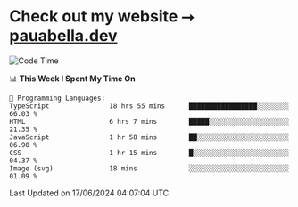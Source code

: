 # Check out my website ⭢ [pauabella.dev](https://pauabella.dev)

<!--START_SECTION:waka-->
![Code Time](http://img.shields.io/badge/Code%20Time-3%2C469%20hrs%2021%20mins-blue)

📊 **This Week I Spent My Time On** 

```text
💬 Programming Languages: 
TypeScript               18 hrs 55 mins      █████████████████░░░░░░░░   66.03 % 
HTML                     6 hrs 7 mins        █████░░░░░░░░░░░░░░░░░░░░   21.35 % 
JavaScript               1 hr 58 mins        ██░░░░░░░░░░░░░░░░░░░░░░░   06.90 % 
CSS                      1 hr 15 mins        █░░░░░░░░░░░░░░░░░░░░░░░░   04.37 % 
Image (svg)              18 mins             ░░░░░░░░░░░░░░░░░░░░░░░░░   01.09 % 
```


 Last Updated on 17/06/2024 04:07:04 UTC
<!--END_SECTION:waka-->
